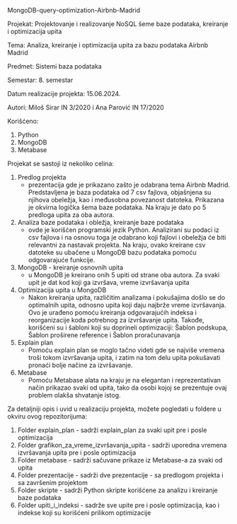 MongoDB-query-optimization-Airbnb-Madrid

Projekat: Projektovanje i realizovanje NoSQL šeme baze podataka, kreiranje i optimizacija upita

Tema: Analiza, kreiranje i optimizacija upita za bazu podataka Airbnb Madrid

Predmet: Sistemi baza podataka

Semestar: 8. semestar

Datum realizacije projekta: 15.06.2024.

Autori: Miloš Sirar IN 3/2020 i Ana Parović IN 17/2020

Korišćeno:
1. Python
2. MongoDB
3. Metabase

Projekat se sastoji iz nekoliko celina:
1. Predlog projekta
	- prezentacija gde je prikazano zašto je odabrana tema Airbnb Madrid. Predstavljena je baza podataka od 7 csv fajlova, objašnjena su njihova obeležja, kao i međusobna povezanost datoteka. Prikazana je okvirna logička šema baze podataka. Na kraju je dato po 5 predloga upita za oba autora.
2. Analiza baze podataka i obležja, kreiranje baze podataka
	- ovde je korišćen programski jezik Python. Analizirani su podaci iz csv fajlova i na osnovu toga je odabrano koji fajlovi i obeležja će biti relevantni za nastavak projekta. Na kraju, ovako kreirane csv datoteke su ubačene u MongoDB bazu podataka pomoću odgovarajuće funkcije.
3. MongoDB - kreiranje osnovnih upita
	- u MongoDB je kreirano onih 5 upiti od strane oba autora. Za svaki upit je dat kod koji ga izvršava, vreme izvršavanja upita
4. Optimizacija upita u MongoDB
	- Nakon kreiranja upita, različitim analizama i pokušajima došlo se do optimalnih upita, odnosno upita koji daju najbrže vreme izvršavanja. Ovo je urađeno pomoću kreiranja odgovarajućih indeksa i reorganizacije koda potrebnog za izvršavanje upita. Takođe, korišćeni su i šabloni koji su doprineli optimizaciji: Šablon podskupa, Šablon proširene reference i Šablon proračunavanja
5. Explain plan
	- Pomoću explain plan se moglo tačno videti gde se najviše vremena troši tokom izvršavanja upita, i zatim na tom delu upita pokušavati pronaći bolje načine za izvršavanje.
6. Metabase
	- Pomoću Metabase alata na kraju je na elegantan i reprezentativan način prikazao svaki od upita, tako da osobi kojoj se prezentuje ovaj problem olakša shvatanje istog.

Za detaljniji opis i uvid u realizaciju projekta, možete pogledati u foldere u okviru ovog repozitorijuma:

1. Folder explain_plan - sadrži explain_plan za svaki upit pre i posle optimizacija
2. Folder grafikon_za_vreme_izvršavanja_upita - sadrži uporedna vremena izvršavanja upita pre i posle optimizacija
3. Folder metabase - sadrži sačuvane prikaze iz Metabase-a za svaki od upita
4. Folder prezentacije - sadrži dve prezentacije - sa predlogom projekta i sa završenim projektom
5. Folder skripte - sadrži Python skripte korišćene za analizu i kreiranje baze podataka
6. Folder upiti_i_indeksi - sadrže sve upite pre i posle optimizacija, kao i indekse koji su korišćeni prilikom optimizacije
